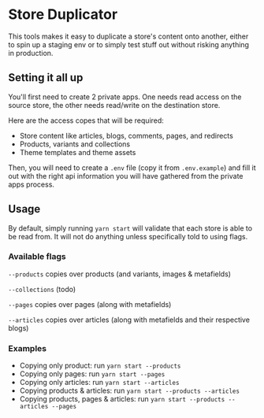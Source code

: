 # Store Duplicator
This tools makes it easy to duplicate a store's content onto another, either to spin up a staging env or to simply test stuff out without risking anything in production.

## Setting it all up

You'll first need to create 2 private apps. One needs read access on the source store, the other needs read/write on the destination store.

Here are the access copes that will be required:
- Store content like articles, blogs, comments, pages, and redirects
- Products, variants and collections
- Theme templates and theme assets

Then, you will need to create a `.env` file (copy it from `.env.example`) and fill it out with the right api information you will have gathered from the private apps process.

## Usage

By default, simply running `yarn start` will validate that each store is able to be read from. It will not do anything unless specifically told to using flags.

###  Available flags

`--products` copies over products (and variants, images & metafields)

`--collections` (todo)

`--pages` copies over pages (along with metafields)

`--articles` copies over articles (along with metafields and their respective blogs)

### Examples

- Copying only product: run `yarn start --products`
- Copying only pages: run `yarn start --pages`
- Copying only articles: run `yarn start --articles`
- Copying products & articles: run `yarn start --products --articles`
- Copying products, pages & articles: run `yarn start --products --articles --pages`